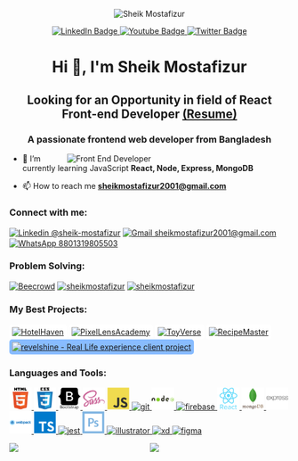 <p align="center"><img src="https://avatars.githubusercontent.com/u/106415501?v=4" alt="Sheik Mostafizur" width="150"></p>

<p id="badges" align="center">
  <a href="https://www.linkedin.com/in/sheik-mostafizur">
    <img src="https://img.shields.io/badge/LinkedIn-blue?style=for-the-badge&logo=linkedin&logoColor=white"
      alt="LinkedIn Badge" />
  </a>
  <a href="https://www.youtube.com/@sheikmostafizur?sub_confirmation=1">
    <img src="https://img.shields.io/badge/YouTube-red?style=for-the-badge&logo=youtube&logoColor=white"
      alt="Youtube Badge" />
  </a>
  <a
    href="https://twitter.com/intent/follow?original_referer=https%3A%2F%2Fpublish.twitter.com%2F&ref_src=twsrc%5Etfw%7Ctwcamp%5Ebuttonembed%7Ctwterm%5Efollow%7Ctwgr%5Esheikmostafizur&region=follow_link&screen_name=sheikmostafizur">
    <img src="https://img.shields.io/badge/Twitter-blue?style=for-the-badge&logo=twitter&logoColor=white"
      alt="Twitter Badge" />
  </a>
</p>

<h1 align="center">Hi 👋, I'm Sheik Mostafizur</h1>
<h2 align="center">Looking for an Opportunity in field of React Front-end Developer <a
    href="https://drive.google.com/file/d/1ghZNNo43N3FSjhUVMN7ekLOenGI1kloz/view">(Resume)</a></h2>
<h3 align="center">A passionate frontend web developer from Bangladesh</h3>
<img src="https://i.postimg.cc/NMPK00Kq/front-end-man.png" alt="Front End Developer" align="right" width="400" />

- 🌱 I’m currently learning JavaScript **React, Node, Express, MongoDB**

- 📫 How to reach me **sheikmostafizur2001@gmail.com**

<h3 align="left">Connect with me:</h3>
<p align="left">
  <a href="https://linkedin.com/in/sheik-mostafizur" target="blank"><img align="center"
      src="https://raw.githubusercontent.com/rahuldkjain/github-profile-readme-generator/master/src/images/icons/Social/linked-in-alt.svg"
      alt="Linkedin @sheik-mostafizur" height="30" width="40" /></a>
  <a href="mailto:sheikmostafizur2001@gmail.com" target="blank"><img align="center"
      src="https://upload.wikimedia.org/wikipedia/commons/thumb/7/7e/Gmail_icon_%282020%29.svg/2560px-Gmail_icon_%282020%29.svg.png"
      alt="Gmail sheikmostafizur2001@gmail.com" height="30" width="auto" /></a>
  <a href="https://wa.me/8801319805503?text=sheik-mostafizur" target="blank"><img align="center"
      src="https://upload.wikimedia.org/wikipedia/commons/thumb/6/6b/WhatsApp.svg/512px-WhatsApp.svg.png?20220228223904"
      alt="WhatsApp 8801319805503" height="40" width="40" /></a>
</p>

<h3 align="left">Problem Solving:</h3>
<p align="left">
  <a href="https://www.beecrowd.com.br/judge/en/profile/816393" target="blank"><img align="center"
      src="https://repository-images.githubusercontent.com/452657937/1132479a-b4e2-476a-93c6-dc0fcabab6d6"
      alt="Beecrowd" height="40" width="40" /></a>
  <a href="https://www.hackerrank.com/sheikmostafizur" target="blank"><img align="center"
      src="https://raw.githubusercontent.com/rahuldkjain/github-profile-readme-generator/master/src/images/icons/Social/hackerrank.svg"
      alt="sheikmostafizur" height="30" width="40" /></a>
  <a href="https://www.leetcode.com/sheikmostafizur" target="blank"><img align="center"
      src="https://raw.githubusercontent.com/rahuldkjain/github-profile-readme-generator/master/src/images/icons/Social/leet-code.svg"
      alt="sheikmostafizur" height="30" width="40" /></a>
</p>

<h3 align="left">My Best Projects:</h3>
<p align="left">
  <a href="https://hotel-haven-37e44.web.app/" target="blank"><img
      style="background:#fff; padding:5px; border-radius:5px;" align="center"
      src="https://cdn4.iconfinder.com/data/icons/saas-ui-design-essentials/20/open-in-new-tab-512.png"
      alt="HotelHaven" height="20" width="20" /></a>
  <a href="https://pixellens-academy.web.app/" target="blank"><img
      style="background:#fff; padding:5px; border-radius:5px;" align="center"
      src="https://cdn4.iconfinder.com/data/icons/saas-ui-design-essentials/20/open-in-new-tab-512.png"
      alt="PixelLensAcademy" height="20" width="20" /></a>
  <a href="https://module-auth-7c320.web.app/" target="blank"><img
      style="background:#fff; padding:5px; border-radius:5px;" align="center"
      src="https://cdn4.iconfinder.com/data/icons/saas-ui-design-essentials/20/open-in-new-tab-512.png" alt="ToyVerse"
      height="20" width="20" /></a>
  <a href="https://recipe-master-526ae.web.app/" target="blank"><img
      style="background:#fff; padding:5px; border-radius:5px;" align="center"
      src="https://cdn4.iconfinder.com/data/icons/saas-ui-design-essentials/20/open-in-new-tab-512.png"
      alt="RecipeMaster" height="20" width="20" /></a>
  <a href="https://github.com/sheik-mostafizur/revelshine.git" target="blank"><img
      style="background:#88bcff; padding:5px; border-radius:5px;" align="center"
      src="https://cdn4.iconfinder.com/data/icons/saas-ui-design-essentials/20/open-in-new-tab-512.png"
      alt="revelshine - Real Life experience client project" height="20" width="20" /></a>
</p>

<h3 align="left">Languages and Tools:</h3>
<p align="left">
  <a href="https://www.w3.org/html/" target="_blank" rel="noreferrer"> <img
      src="https://raw.githubusercontent.com/devicons/devicon/master/icons/html5/html5-original-wordmark.svg"
      alt="html5" width="40" height="40" /> </a>
  <a href="https://www.w3schools.com/css/" target="_blank" rel="noreferrer"> <img
      src="https://raw.githubusercontent.com/devicons/devicon/master/icons/css3/css3-original-wordmark.svg" alt="css3"
      width="40" height="40" /> </a>
  <a href="https://getbootstrap.com" target="_blank" rel="noreferrer"> <img
      src="https://raw.githubusercontent.com/devicons/devicon/master/icons/bootstrap/bootstrap-plain-wordmark.svg"
      alt="bootstrap" width="40" height="40" /> </a>
  <a href="https://sass-lang.com" target="_blank" rel="noreferrer"> <img
      src="https://raw.githubusercontent.com/devicons/devicon/master/icons/sass/sass-original.svg" alt="sass" width="40"
      height="40" /> </a>
  <a href="https://developer.mozilla.org/en-US/docs/Web/JavaScript" target="_blank" rel="noreferrer"> <img
      src="https://raw.githubusercontent.com/devicons/devicon/master/icons/javascript/javascript-original.svg"
      alt="javascript" width="40" height="40" /> </a>
  <a href="https://git-scm.com/" target="_blank" rel="noreferrer"> <img
      src="https://www.vectorlogo.zone/logos/git-scm/git-scm-icon.svg" alt="git" width="40" height="40" /> </a>
  <a href="https://nodejs.org" target="_blank" rel="noreferrer"> <img
      src="https://raw.githubusercontent.com/devicons/devicon/master/icons/nodejs/nodejs-original-wordmark.svg"
      alt="nodejs" width="40" height="40" /> </a> <a href="https://firebase.google.com/" target="_blank"
    rel="noreferrer"> <img src="https://www.vectorlogo.zone/logos/firebase/firebase-icon.svg" alt="firebase" width="40"
      height="40" /> </a>
  <a href="https://reactjs.org/" target="_blank" rel="noreferrer"> <img
      src="https://raw.githubusercontent.com/devicons/devicon/master/icons/react/react-original-wordmark.svg"
      alt="react" width="40" height="40" /> </a>
  <a href="https://www.mongodb.com/" target="_blank" rel="noreferrer"> <img
      src="https://raw.githubusercontent.com/devicons/devicon/master/icons/mongodb/mongodb-original-wordmark.svg"
      alt="mongodb" width="40" height="40" /> </a>
  <a href="https://expressjs.com" target="_blank" rel="noreferrer"> <img
      src="https://raw.githubusercontent.com/devicons/devicon/master/icons/express/express-original-wordmark.svg"
      alt="express" width="40" height="40" /> </a>
  <a href="https://webpack.js.org" target="_blank" rel="noreferrer"> <img
      src="https://raw.githubusercontent.com/devicons/devicon/d00d0969292a6569d45b06d3f350f463a0107b0d/icons/webpack/webpack-original-wordmark.svg"
      alt="webpack" width="40" height="40" /> </a>
  <a href="https://www.typescriptlang.org/" target="_blank" rel="noreferrer"> <img
      src="https://raw.githubusercontent.com/devicons/devicon/master/icons/typescript/typescript-original.svg"
      alt="typescript" width="40" height="40" /> </a>
  <a href="https://jestjs.io" target="_blank" rel="noreferrer"> <img
      src="https://www.vectorlogo.zone/logos/jestjsio/jestjsio-icon.svg" alt="jest" width="40" height="40" /> </a>
  <a href="https://www.photoshop.com/en" target="_blank" rel="noreferrer"> <img
      src="https://raw.githubusercontent.com/devicons/devicon/master/icons/photoshop/photoshop-line.svg" alt="photoshop"
      width="40" height="40" /> </a>
  <a href="https://www.adobe.com/in/products/illustrator.html" target="_blank" rel="noreferrer"> <img
      src="https://www.vectorlogo.zone/logos/adobe_illustrator/adobe_illustrator-icon.svg" alt="illustrator" width="40"
      height="40" /> </a>
  <a href="https://www.adobe.com/products/xd.html" target="_blank" rel="noreferrer"> <img
      src="https://cdn.worldvectorlogo.com/logos/adobe-xd.svg" alt="xd" width="40" height="40" /> </a>
  <a href="https://www.figma.com/" target="_blank" rel="noreferrer"> <img
      src="https://www.vectorlogo.zone/logos/figma/figma-icon.svg" alt="figma" width="40" height="40" /> </a>
</p>

<!--[![Top Langs](https://github-readme-stats.vercel.app/api/top-langs/?username=sheik-mostafizur&layout)](https://github.com/sheik-mostafizur/github-readme-stats)-->

<img align="left" width="47%"
  src="https://github-readme-stats.vercel.app/api?username=sheik-mostafizur&show_icons=true&theme=transparent" />
<img align="left" style="margin-left:1rem;" width="47%"
  src="https://github-readme-stats.vercel.app/api/top-langs/?username=sheik-mostafizur&layout=compact" />
